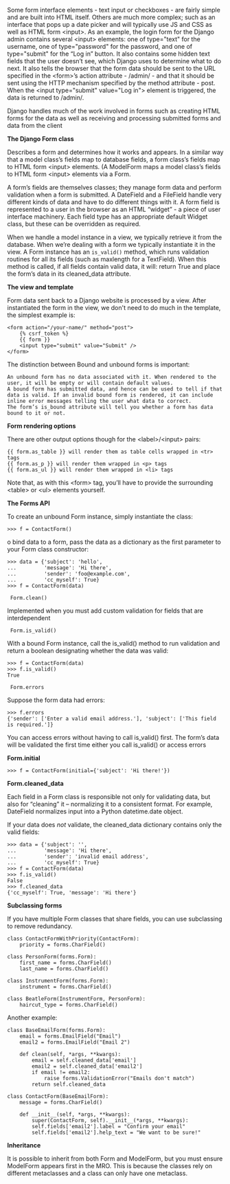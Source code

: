 Some form interface elements - text input or checkboxes - are fairly simple and are built into HTML itself. Others are much more complex; such as an interface that pops up a date picker and will typically use JS and CSS as well as HTML form \<input>.
As an example, the login form for the Django admin contains several \<input> elements: one of type="text" for the username, one of type="password" for the password, and one of type="submit" for the “Log in” button. It also contains some hidden text fields that the user doesn’t see, which Django uses to determine what to do next.
It also tells the browser that the form data should be sent to the URL specified in the \<form>’s action attribute - /admin/ - and that it should be sent using the HTTP mechanism specified by the method attribute - post.
When the \<input type="submit" value="Log in"> element is triggered, the data is returned to /admin/.

Django handles much of the work involved in forms such as creating HTML forms for the data as well as receiving and processing submitted forms and data from the client

**The Django Form class**

Describes a form and determines how it works and appears. In a similar way that a model class’s fields map to database fields, a form class’s fields map to HTML form \<input> elements. (A ModelForm maps a model class’s fields to HTML form \<input> elements via a Form.

A form’s fields are themselves classes; they manage form data and perform validation when a form is submitted. A DateField and a FileField handle very different kinds of data and have to do different things with it.
A form field is represented to a user in the browser as an HTML “widget” - a piece of user interface machinery. Each field type has an appropriate default Widget class, but these can be overridden as required.

When we handle a model instance in a view, we typically retrieve it from the database. When we’re dealing with a form we typically instantiate it in the view.
A Form instance has an `is_valid()` method, which runs validation routines for all its fields (such as maxlength for a TextField). When this method is called, if all fields contain valid data, it will:
return True and place the form’s data in its cleaned_data attribute. 

**The view and template**

Form data sent back to a Django website is processed by a view. After instantiated the form in the view, we don't need to do much in the template, the simplest example is:

    <form action="/your-name/" method="post">
        {% csrf_token %}
        {{ form }}
        <input type="submit" value="Submit" />
    </form>

The distinction between Bound and unbound forms is important:

    An unbound form has no data associated with it. When rendered to the user, it will be empty or will contain default values.
    A bound form has submitted data, and hence can be used to tell if that data is valid. If an invalid bound form is rendered, it can include inline error messages telling the user what data to correct.
    The form’s is_bound attribute will tell you whether a form has data bound to it or not.
    
**Form rendering options**

There are other output options though for the \<label>/\<input> pairs:

    {{ form.as_table }} will render them as table cells wrapped in <tr> tags
    {{ form.as_p }} will render them wrapped in <p> tags
    {{ form.as_ul }} will render them wrapped in <li> tags

Note that, as with this \<form> tag, you’ll have to provide the surrounding \<table> or \<ul> elements yourself.

**The Forms API**

To create an unbound Form instance, simply instantiate the class:

    >>> f = ContactForm()

o bind data to a form, pass the data as a dictionary as the first parameter to your Form class constructor:

    >>> data = {'subject': 'hello',
    ...         'message': 'Hi there',
    ...         'sender': 'foo@example.com',
    ...         'cc_myself': True}
    >>> f = ContactForm(data)
    
` Form.clean()`

Implemented when you must add custom validation for fields that are interdependent

` Form.is_valid()`

With a bound Form instance, call the is_valid() method to run validation and return a boolean designating whether the data was valid:

    >>> f = ContactForm(data)
    >>> f.is_valid()
    True
    
` Form.errors`

Suppose the form data had errors:

    >>> f.errors
    {'sender': ['Enter a valid email address.'], 'subject': ['This field is required.']}
    
You can access errors without having to call is_valid() first. The form’s data will be validated the first time either you call is_valid() or access errors

**Form.initial**

    >>> f = ContactForm(initial={'subject': 'Hi there!'})
 
**Form.cleaned_data**

Each field in a Form class is responsible not only for validating data, but also for “cleaning” it – normalizing it to a consistent format.
For example, DateField normalizes input into a Python datetime.date object.

If your data does *not* validate, the cleaned_data dictionary contains only the valid fields:

    >>> data = {'subject': '',
    ...         'message': 'Hi there',
    ...         'sender': 'invalid email address',
    ...         'cc_myself': True}
    >>> f = ContactForm(data)
    >>> f.is_valid()
    False
    >>> f.cleaned_data
    {'cc_myself': True, 'message': 'Hi there'}    

**Subclassing forms**

If you have multiple Form classes that share fields, you can use subclassing to remove redundancy.

    class ContactFormWithPriority(ContactForm):
        priority = forms.CharField()

    class PersonForm(forms.Form):
        first_name = forms.CharField()
        last_name = forms.CharField()

    class InstrumentForm(forms.Form):
        instrument = forms.CharField()

    class BeatleForm(InstrumentForm, PersonForm):
        haircut_type = forms.CharField()

Another example:

    class BaseEmailForm(forms.Form):
        email = forms.EmailField("Email")
        email2 = forms.EmailField("Email 2")

        def clean(self, *args, **kwargs):
            email = self.cleaned_data['email']
            email2 = self.cleaned_data['email2']
            if email != email2:
                raise forms.ValidationError("Emails don't match")
            return self.cleaned_data

    class ContactForm(BaseEmailForm):
        message = forms.CharField()

        def __init__(self, *args, **kwargs):
            super(ContactForm, self).__init__(*args, **kwargs):
            self.fields['email2'].label = "Confirm your email"
            self.fields['email2'].help_text = "We want to be sure!"


**Inheritance**

It is possible to inherit from both Form and ModelForm, but you must ensure ModelForm
appears first in the MRO. This is because the classes rely on different metaclasses and a
class can only have one metaclass.



